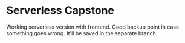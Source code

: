 # Serverless Capstone

Working serverless version with frontend. Good backup point in case something goes wrong. It'll be saved in the separate branch. 